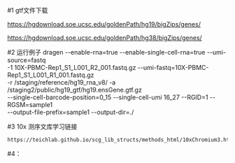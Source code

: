 #1 gtf文件下载

https://hgdownload.soe.ucsc.edu/goldenPath/hg19/bigZips/genes/

https://hgdownload.soe.ucsc.edu/goldenPath/hg38/bigZips/genes/

#2  运行例子
    dragen --enable-rna=true --enable-single-cell-rna=true --umi-source=fastq  \
    -1 10X-PBMC-Rep1_S1_L001_R2_001.fastq.gz --umi-fastq=10X-PBMC-Rep1_S1_L001_R1_001.fastq.gz \
    -r /staging/reference/hg19_rna_v8/ -a /staging2/public/hg19_gtf/hg19.ensGene.gtf.gz \
    --single-cell-barcode-position=0_15 --single-cell-umi 16_27 --RGID=1 --RGSM=sample1 \
    --output-file-prefix=sample1 --output-dir=./

#3 10x 测序文库学习链接

    https://teichlab.github.io/scg_lib_structs/methods_html/10xChromium3.html

#4：